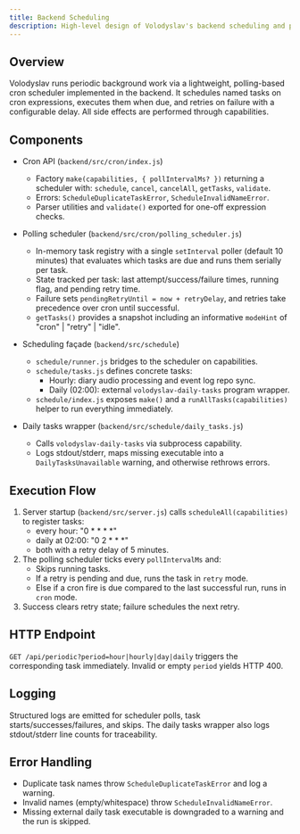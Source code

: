 ```yaml
---
title: Backend Scheduling
description: High-level design of Volodyslav's backend scheduling and periodic tasks
---
```


## Overview

Volodyslav runs periodic background work via a lightweight, polling-based cron scheduler implemented in the backend. It schedules named tasks on cron expressions, executes them when due, and retries on failure with a configurable delay. All side effects are performed through capabilities.

## Components

- Cron API (`backend/src/cron/index.js`)
  - Factory `make(capabilities, { pollIntervalMs? })` returning a scheduler with: `schedule`, `cancel`, `cancelAll`, `getTasks`, `validate`.
  - Errors: `ScheduleDuplicateTaskError`, `ScheduleInvalidNameError`.
  - Parser utilities and `validate()` exported for one-off expression checks.

- Polling scheduler (`backend/src/cron/polling_scheduler.js`)
  - In-memory task registry with a single `setInterval` poller (default 10 minutes) that evaluates which tasks are due and runs them serially per task.
  - State tracked per task: last attempt/success/failure times, running flag, and pending retry time.
  - Failure sets `pendingRetryUntil = now + retryDelay`, and retries take precedence over cron until successful.
  - `getTasks()` provides a snapshot including an informative `modeHint` of "cron" | "retry" | "idle".

- Scheduling façade (`backend/src/schedule`)
  - `schedule/runner.js` bridges to the scheduler on capabilities.
  - `schedule/tasks.js` defines concrete tasks:
    - Hourly: diary audio processing and event log repo sync.
    - Daily (02:00): external `volodyslav-daily-tasks` program wrapper.
  - `schedule/index.js` exposes `make()` and a `runAllTasks(capabilities)` helper to run everything immediately.

- Daily tasks wrapper (`backend/src/schedule/daily_tasks.js`)
  - Calls `volodyslav-daily-tasks` via subprocess capability.
  - Logs stdout/stderr, maps missing executable into a `DailyTasksUnavailable` warning, and otherwise rethrows errors.

## Execution Flow

1. Server startup (`backend/src/server.js`) calls `scheduleAll(capabilities)` to register tasks:
   - every hour: "0 * * * *"
   - daily at 02:00: "0 2 * * *"
   - both with a retry delay of 5 minutes.
2. The polling scheduler ticks every `pollIntervalMs` and:
   - Skips running tasks.
   - If a retry is pending and due, runs the task in `retry` mode.
   - Else if a cron fire is due compared to the last successful run, runs in `cron` mode.
3. Success clears retry state; failure schedules the next retry.

## HTTP Endpoint

`GET /api/periodic?period=hour|hourly|day|daily` triggers the corresponding task immediately. Invalid or empty `period` yields HTTP 400.

## Logging

Structured logs are emitted for scheduler polls, task starts/successes/failures, and skips. The daily tasks wrapper also logs stdout/stderr line counts for traceability.

## Error Handling

- Duplicate task names throw `ScheduleDuplicateTaskError` and log a warning.
- Invalid names (empty/whitespace) throw `ScheduleInvalidNameError`.
- Missing external daily task executable is downgraded to a warning and the run is skipped.
